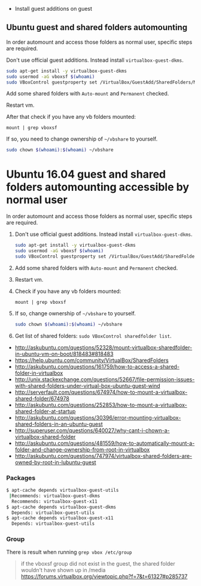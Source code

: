 - Install guest additions on guest

## Ubuntu guest and shared folders automounting

In order automount and access those folders as normal user, specific steps are required.

Don't use official guest additions. Instead install `virtualbox-guest-dkms`.

```bash
sudo apt-get install -y virtualbox-guest-dkms
sudo usermod -aG vboxsf $(whoami)
sudo VBoxControl guestproperty set /VirtualBox/GuestAdd/SharedFolders/MountDir ~/vbshare
```

Add some shared folders with `Auto-mount` and `Permanent` checked.

Restart vm.

After that check if you have any vb folders mounted:

`mount | grep vboxsf`

If so, you need to change ownership of `~/vbshare` to yourself.

```bash
sudo chown $(whoami):$(whoami) ~/vbshare
```

# Ubuntu 16.04 guest and shared folders automounting accessible by normal user

In order automount and access those folders as normal user, specific steps are required.

1. Don't use official guest additions. Instead install `virtualbox-guest-dkms`.

    ```bash
    sudo apt-get install -y virtualbox-guest-dkms
    sudo usermod -aG vboxsf $(whoami)
    sudo VBoxControl guestproperty set /VirtualBox/GuestAdd/SharedFolders/MountDir ~/vbshare
    ```

2. Add some shared folders with `Auto-mount` and `Permanent` checked.
3. Restart vm.
4. Check if you have any vb folders mounted:

    `mount | grep vboxsf`

5. If so, change ownership of `~/vbshare` to yourself.

    ```bash
    sudo chown $(whoami):$(whoami) ~/vbshare
    ```

6. Get list of shared folders: `sudo VBoxControl sharedfolder list`.

- http://askubuntu.com/questions/52328/mount-virtualbox-sharedfolder-in-ubuntu-vm-on-boot/818483#818483
- https://help.ubuntu.com/community/VirtualBox/SharedFolders
- http://askubuntu.com/questions/161759/how-to-access-a-shared-folder-in-virtualbox
- http://unix.stackexchange.com/questions/52667/file-permission-issues-with-shared-folders-under-virtual-box-ubuntu-guest-wind
- http://serverfault.com/questions/674974/how-to-mount-a-virtualbox-shared-folder/674978
- http://askubuntu.com/questions/252853/how-to-mount-a-virtualbox-shared-folder-at-startup
- http://askubuntu.com/questions/30396/error-mounting-virtualbox-shared-folders-in-an-ubuntu-guest
- http://superuser.com/questions/640027/why-cant-i-chown-a-virtualbox-shared-folder
- http://askubuntu.com/questions/481559/how-to-automatically-mount-a-folder-and-change-ownership-from-root-in-virtualbox
- http://askubuntu.com/questions/747974/virtualbox-shared-folders-are-owned-by-root-in-lubuntu-guest

### Packages

```bash
$ apt-cache depends virtualbox-guest-utils
 |Recommends: virtualbox-guest-dkms
  Recommends: virtualbox-guest-x11
$ apt-cache depends virtualbox-guest-dkms
  Depends: virtualbox-guest-utils
$ apt-cache depends virtualbox-guest-x11
  Depends: virtualbox-guest-utils
```

### Group

There is result when running `grep vbox /etc/group`

> if the vboxsf group did not exist in the guest, the shared folder wouldn't have shown up in /media
> https://forums.virtualbox.org/viewtopic.php?f=7&t=61327#p285737
